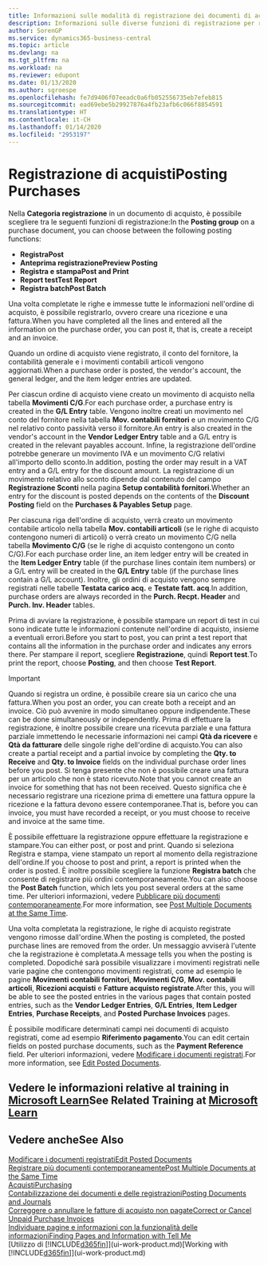 ```yaml
---
title: Informazioni sulle modalità di registrazione dei documenti di acquisto | Documenti Microsoft
description: Informazioni sulle diverse funzioni di registrazione per registrare documenti di acquisto e sul modo in cui aggiornare documenti registrati.
author: SorenGP
ms.service: dynamics365-business-central
ms.topic: article
ms.devlang: na
ms.tgt_pltfrm: na
ms.workload: na
ms.reviewer: edupont
ms.date: 01/13/2020
ms.author: sgroespe
ms.openlocfilehash: fe7d9406f07eeadc0a6fb052556735eb7efeb815
ms.sourcegitcommit: ead69ebe5b29927876a4fb23afb6c066f8854591
ms.translationtype: HT
ms.contentlocale: it-CH
ms.lasthandoff: 01/14/2020
ms.locfileid: "2953197"
---
```

# <a name="posting-purchases"></a><span data-ttu-id="b0b30-103">Registrazione di acquisti</span><span class="sxs-lookup"><span data-stu-id="b0b30-103">Posting Purchases</span></span>
<span data-ttu-id="b0b30-104">Nella **Categoria registrazione** in un documento di acquisto, è possibile scegliere tra le seguenti funzioni di registrazione:</span><span class="sxs-lookup"><span data-stu-id="b0b30-104">In the **Posting group** on a purchase document, you can choose between the following posting functions:</span></span>

* <span data-ttu-id="b0b30-105">**Registra**</span><span class="sxs-lookup"><span data-stu-id="b0b30-105">**Post**</span></span>
* <span data-ttu-id="b0b30-106">**Anteprima registrazione**</span><span class="sxs-lookup"><span data-stu-id="b0b30-106">**Preview Posting**</span></span>
* <span data-ttu-id="b0b30-107">**Registra e stampa**</span><span class="sxs-lookup"><span data-stu-id="b0b30-107">**Post and Print**</span></span>
* <span data-ttu-id="b0b30-108">**Report test**</span><span class="sxs-lookup"><span data-stu-id="b0b30-108">**Test Report**</span></span>
* <span data-ttu-id="b0b30-109">**Registra batch**</span><span class="sxs-lookup"><span data-stu-id="b0b30-109">**Post Batch**</span></span>

<span data-ttu-id="b0b30-110">Una volta completate le righe e immesse tutte le informazioni nell'ordine di acquisto, è possibile registrarlo, ovvero creare una ricezione e una fattura.</span><span class="sxs-lookup"><span data-stu-id="b0b30-110">When you have completed all the lines and entered all the information on the purchase order, you can post it, that is, create a receipt and an invoice.</span></span>

<span data-ttu-id="b0b30-111">Quando un ordine di acquisto viene registrato, il conto del fornitore, la contabilità generale e i movimenti contabili articoli vengono aggiornati.</span><span class="sxs-lookup"><span data-stu-id="b0b30-111">When a purchase order is posted, the vendor's account, the general ledger, and the item ledger entries are updated.</span></span>

<span data-ttu-id="b0b30-112">Per ciascun ordine di acquisto viene creato un movimento di acquisto nella tabella **Movimenti C/G**.</span><span class="sxs-lookup"><span data-stu-id="b0b30-112">For each purchase order, a purchase entry is created in the **G/L Entry** table.</span></span> <span data-ttu-id="b0b30-113">Vengono inoltre creati un movimento nel conto del fornitore nella tabella **Mov. contabili fornitori** e un movimento C/G nel relativo conto passività verso il fornitore.</span><span class="sxs-lookup"><span data-stu-id="b0b30-113">An entry is also created in the vendor's account in the **Vendor Ledger Entry** table and a G/L entry is created in the relevant payables account.</span></span> <span data-ttu-id="b0b30-114">Infine, la registrazione dell'ordine potrebbe generare un movimento IVA e un movimento C/G relativi all'importo dello sconto.</span><span class="sxs-lookup"><span data-stu-id="b0b30-114">In addition, posting the order may result in a VAT entry and a G/L entry for the discount amount.</span></span> <span data-ttu-id="b0b30-115">La registrazione di un movimento relativo allo sconto dipende dal contenuto del campo **Registrazione Sconti** nella pagina **Setup contabilità fornitori**.</span><span class="sxs-lookup"><span data-stu-id="b0b30-115">Whether an entry for the discount is posted depends on the contents of the **Discount Posting** field on the **Purchases & Payables Setup** page.</span></span>

<span data-ttu-id="b0b30-116">Per ciascuna riga dell'ordine di acquisto, verrà creato un movimento contabile articolo nella tabella **Mov. contabili articoli** (se le righe di acquisto contengono numeri di articoli) o verrà creato un movimento C/G nella tabella **Movimento C/G** (se le righe di acquisto contengono un conto C/G).</span><span class="sxs-lookup"><span data-stu-id="b0b30-116">For each purchase order line, an item ledger entry will be created in the **Item Ledger Entry** table (if the purchase lines contain item numbers) or a G/L entry will be created in the **G/L Entry** table (if the purchase lines contain a G/L account).</span></span> <span data-ttu-id="b0b30-117">Inoltre, gli ordini di acquisto vengono sempre registrati nelle tabelle **Testata carico acq.** e **Testate fatt. acq**.</span><span class="sxs-lookup"><span data-stu-id="b0b30-117">In addition, purchase orders are always recorded in the **Purch. Recpt. Header** and **Purch. Inv. Header** tables.</span></span>

<span data-ttu-id="b0b30-118">Prima di avviare la registrazione, è possibile stampare un report di test in cui sono indicate tutte le informazioni contenute nell'ordine di acquisto, insieme a eventuali errori.</span><span class="sxs-lookup"><span data-stu-id="b0b30-118">Before you start to post, you can print a test report that contains all the information in the purchase order and indicates any errors there.</span></span> <span data-ttu-id="b0b30-119">Per stampare il report, scegliere **Registrazione**, quindi **Report test**.</span><span class="sxs-lookup"><span data-stu-id="b0b30-119">To print the report, choose **Posting**, and then choose **Test Report**.</span></span>

> [!IMPORTANT]  
>   <span data-ttu-id="b0b30-120">Quando si registra un ordine, è possibile creare sia un carico che una fattura.</span><span class="sxs-lookup"><span data-stu-id="b0b30-120">When you post an order, you can create both a receipt and an invoice.</span></span> <span data-ttu-id="b0b30-121">Ciò può avvenire in modo simultaneo oppure indipendente.</span><span class="sxs-lookup"><span data-stu-id="b0b30-121">These can be done simultaneously or independently.</span></span> <span data-ttu-id="b0b30-122">Prima di effettuare la registrazione, è inoltre possibile creare una ricevuta parziale e una fattura parziale immettendo le necessarie informazioni nei campi **Qtà da ricevere** e **Qtà da fatturare** delle singole righe dell'ordine di acquisto.</span><span class="sxs-lookup"><span data-stu-id="b0b30-122">You can also create a partial receipt and a partial invoice by completing the **Qty. to Receive** and **Qty. to Invoice** fields on the individual purchase order lines before you post.</span></span> <span data-ttu-id="b0b30-123">Si tenga presente che non è possibile creare una fattura per un articolo che non è stato ricevuto.</span><span class="sxs-lookup"><span data-stu-id="b0b30-123">Note that you cannot create an invoice for something that has not been received.</span></span> <span data-ttu-id="b0b30-124">Questo significa che è necessario registrare una ricezione prima di emettere una fattura oppure la ricezione e la fattura devono essere contemporanee.</span><span class="sxs-lookup"><span data-stu-id="b0b30-124">That is, before you can invoice, you must have recorded a receipt, or you must choose to receive and invoice at the same time.</span></span>

<span data-ttu-id="b0b30-125">È possibile effettuare la registrazione oppure effettuare la registrazione e stampare.</span><span class="sxs-lookup"><span data-stu-id="b0b30-125">You can either post, or post and print.</span></span> <span data-ttu-id="b0b30-126">Quando si seleziona Registra e stampa, viene stampato un report al momento della registrazione dell'ordine.</span><span class="sxs-lookup"><span data-stu-id="b0b30-126">If you choose to post and print, a report is printed when the order is posted.</span></span> <span data-ttu-id="b0b30-127">È inoltre possibile scegliere la funzione **Registra batch** che consente di registrare più ordini contemporaneamente.</span><span class="sxs-lookup"><span data-stu-id="b0b30-127">You can also choose the **Post Batch** function, which lets you post several orders at the same time.</span></span> <span data-ttu-id="b0b30-128">Per ulteriori informazioni, vedere [Pubblicare più documenti contemporaneamente](ui-batch-posting.md).</span><span class="sxs-lookup"><span data-stu-id="b0b30-128">For more information, see [Post Multiple Documents at the Same Time](ui-batch-posting.md).</span></span>

<span data-ttu-id="b0b30-129">Una volta completata la registrazione, le righe di acquisto registrate vengono rimosse dall'ordine.</span><span class="sxs-lookup"><span data-stu-id="b0b30-129">When the posting is completed, the posted purchase lines are removed from the order.</span></span> <span data-ttu-id="b0b30-130">Un messaggio avviserà l'utente che la registrazione è completata.</span><span class="sxs-lookup"><span data-stu-id="b0b30-130">A message tells you when the posting is completed.</span></span> <span data-ttu-id="b0b30-131">Dopodiché sarà possibile visualizzare i movimenti registrati nelle varie pagine che contengono movimenti registrati, come ad esempio le pagine **Movimenti contabili fornitori**, **Movimenti C/G**, **Mov. contabili articoli**, **Ricezioni acquisti** e **Fatture acquisto registrate**.</span><span class="sxs-lookup"><span data-stu-id="b0b30-131">After this, you will be able to see the posted entries in the various pages that contain posted entries, such as the **Vendor Ledger Entries**, **G/L Entries**, **Item Ledger Entries**, **Purchase Receipts**, and **Posted Purchase Invoices** pages.</span></span>

<span data-ttu-id="b0b30-132">È possibile modificare determinati campi nei documenti di acquisto registrati, come ad esempio **Riferimento pagamento**.</span><span class="sxs-lookup"><span data-stu-id="b0b30-132">You can edit certain fields on posted purchase documents, such as the **Payment Reference** field.</span></span> <span data-ttu-id="b0b30-133">Per ulteriori informazioni, vedere [Modificare i documenti registrati](across-edit-posted-document.md).</span><span class="sxs-lookup"><span data-stu-id="b0b30-133">For more information, see [Edit Posted Documents](across-edit-posted-document.md).</span></span>

## <a name="see-related-training-at-microsoft-learnlearnmodulesreceive-invoice-dynamics-d365-business-centralindex"></a><span data-ttu-id="b0b30-134">Vedere le informazioni relative al training in [Microsoft Learn](/learn/modules/receive-invoice-dynamics-d365-business-central/index)</span><span class="sxs-lookup"><span data-stu-id="b0b30-134">See Related Training at [Microsoft Learn](/learn/modules/receive-invoice-dynamics-d365-business-central/index)</span></span>

## <a name="see-also"></a><span data-ttu-id="b0b30-135">Vedere anche</span><span class="sxs-lookup"><span data-stu-id="b0b30-135">See Also</span></span>
[<span data-ttu-id="b0b30-136">Modificare i documenti registrati</span><span class="sxs-lookup"><span data-stu-id="b0b30-136">Edit Posted Documents</span></span>](across-edit-posted-document.md)  
[<span data-ttu-id="b0b30-137">Registrare più documenti contemporaneamente</span><span class="sxs-lookup"><span data-stu-id="b0b30-137">Post Multiple Documents at the Same Time</span></span>](ui-batch-posting.md)  
[<span data-ttu-id="b0b30-138">Acquisti</span><span class="sxs-lookup"><span data-stu-id="b0b30-138">Purchasing</span></span>](purchasing-manage-purchasing.md)  
[<span data-ttu-id="b0b30-139">Contabilizzazione dei documenti e delle registrazioni</span><span class="sxs-lookup"><span data-stu-id="b0b30-139">Posting Documents and Journals</span></span>](ui-post-documents-journals.md)  
[<span data-ttu-id="b0b30-140">Correggere o annullare le fatture di acquisto non pagate</span><span class="sxs-lookup"><span data-stu-id="b0b30-140">Correct or Cancel Unpaid Purchase Invoices</span></span>](purchasing-how-correct-cancel-unpaid-purchase-invoices.md)  
[<span data-ttu-id="b0b30-141">Individuare pagine e informazioni con la funzionalità delle informazioni</span><span class="sxs-lookup"><span data-stu-id="b0b30-141">Finding Pages and Information with Tell Me</span></span>](ui-search.md)  
<span data-ttu-id="b0b30-142">[Utilizzo di [!INCLUDE[d365fin](includes/d365fin_md.md)]](ui-work-product.md)</span><span class="sxs-lookup"><span data-stu-id="b0b30-142">[Working with [!INCLUDE[d365fin](includes/d365fin_md.md)]](ui-work-product.md)</span></span>
